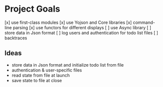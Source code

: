 # Project Goals

[x] use first-class modules
[x] use Yojson and Core libraries
[x] command-line parsing
[x] use functors for different displays
[ ] use Async library
[ ] store data in Json format
[ ] log users and authentication for todo list files
[ ] backtraces

## Ideas

- store data in Json format and initialize todo list from file
- authentication & user-specific files
- read state from file at launch
- save state to file at close
